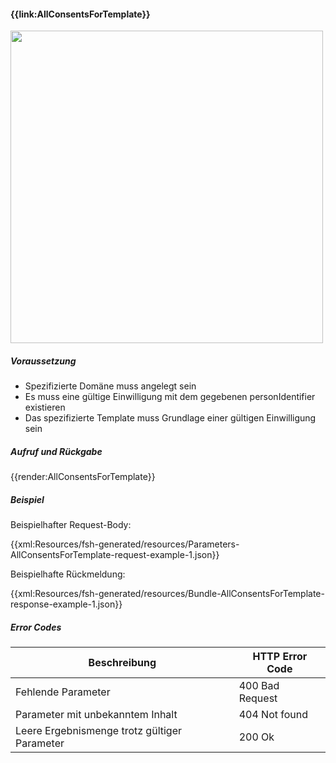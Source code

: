 #### **{{link:AllConsentsForTemplate}}**

<p align="left">
  <img width="500" src="https://www.ths-greifswald.de/wp-content/uploads/2021/06/fhirgateway-gics.png">
</p>

##### **Voraussetzung**
- Spezifizierte Domäne muss angelegt sein
- Es muss eine gültige Einwilligung mit dem gegebenen personIdentifier existieren
- Das spezifizierte Template muss Grundlage einer gültigen Einwilligung sein

##### **Aufruf und Rückgabe**
{{render:AllConsentsForTemplate}}

##### **Beispiel**
Beispielhafter Request-Body:

{{xml:Resources/fsh-generated/resources/Parameters-AllConsentsForTemplate-request-example-1.json}}

Beispielhafte Rückmeldung:

{{xml:Resources/fsh-generated/resources/Bundle-AllConsentsForTemplate-response-example-1.json}}

##### **Error Codes**

| Beschreibung|HTTP Error Code|
--- | ---
|Fehlende Parameter|400 Bad Request|
|Parameter mit unbekanntem Inhalt|404 Not found|
|Leere Ergebnismenge trotz gültiger Parameter|200 Ok|
